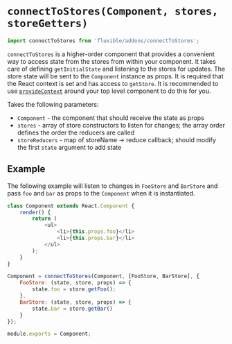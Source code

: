 # `connectToStores(Component, stores, storeGetters)`

```js
import connectToStores from 'fluxible/addons/connectToStores';
```

`connectToStores` is a higher-order component that provides a convenient way to access state from the stores from within your component. It takes care of defining `getInitialState` and listening to the stores for updates. The store state will be sent to the `Component` instance as props. It is required that the React context is set and has access to `getStore`. It is recommended to use [`provideContext`](provideContext.md) around your top level component to do this for you.

Takes the following parameters:

 * `Component` - the component that should receive the state as props
 * `stores` - array of store constructors to listen for changes; the array order defines the order the reducers are called
 * `storeReducers` - map of storeName -> reduce callback; should modify the first `state` argument to add state

## Example

The following example will listen to changes in `FooStore` and `BarStore` and pass `foo` and `bar` as props to the `Component` when it is instantiated.

```js
class Component extends React.Component {
    render() {
        return (
            <ul>
                <li>{this.props.foo}</li>
                <li>{this.props.bar}</li>
            </ul>
        );
    }
}

Component = connectToStores(Component, [FooStore, BarStore], {
    FooStore: (state, store, props) => {
        state.foo = store.getFoo();
    },
    BarStore: (state, store, props) => {
        state.bar = store.getBar()
    }
});

module.exports = Component;
```
